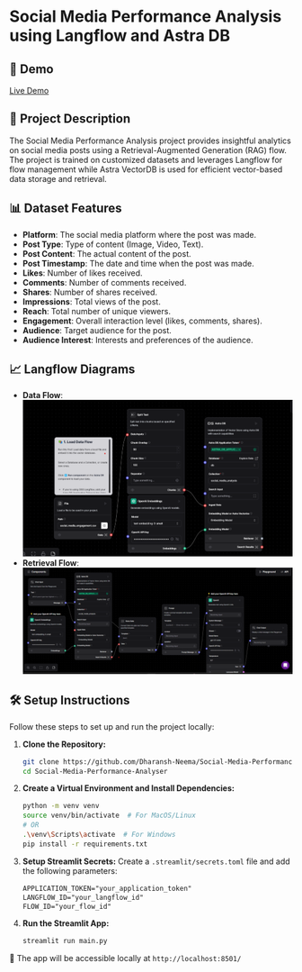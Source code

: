 # Social Media Performance Analysis using Langflow and Astra DB

## 🚀 Demo

[Live Demo](https://social-media-performance-analyser.streamlit.app/)

## 📖 Project Description

The Social Media Performance Analysis project provides insightful analytics on social media posts using a Retrieval-Augmented Generation (RAG) flow. The project is trained on customized datasets and leverages Langflow for flow management while Astra VectorDB is used for efficient vector-based data storage and retrieval.

## 📊 Dataset Features

- **Platform**: The social media platform where the post was made.
- **Post Type**: Type of content (Image, Video, Text).
- **Post Content**: The actual content of the post.
- **Post Timestamp**: The date and time when the post was made.
- **Likes**: Number of likes received.
- **Comments**: Number of comments received.
- **Shares**: Number of shares received.
- **Impressions**: Total views of the post.
- **Reach**: Total number of unique viewers.
- **Engagement**: Overall interaction level (likes, comments, shares).
- **Audience**: Target audience for the post.
- **Audience Interest**: Interests and preferences of the audience.

## 📈 Langflow Diagrams

- **Data Flow**: ![Data Flow](https://github.com/Dharansh-Neema/Social-Media-Performance-Analyser/blob/main/img/Data-flow.png)
- **Retrieval Flow**: ![Retrieval Flow](https://github.com/Dharansh-Neema/Social-Media-Performance-Analyser/blob/main/img/Reterival%20Flow.png)

## 🛠️ Setup Instructions

Follow these steps to set up and run the project locally:

1. **Clone the Repository:**

   ```bash
   git clone https://github.com/Dharansh-Neema/Social-Media-Performance-Analyser
   cd Social-Media-Performance-Analyser
   ```

2. **Create a Virtual Environment and Install Dependencies:**

   ```bash
   python -m venv venv
   source venv/bin/activate  # For MacOS/Linux
   # OR
   .\venv\Scripts\activate  # For Windows
   pip install -r requirements.txt
   ```

3. **Setup Streamlit Secrets:**
   Create a `.streamlit/secrets.toml` file and add the following parameters:

   ```plaintext
   APPLICATION_TOKEN="your_application_token"
   LANGFLOW_ID="your_langflow_id"
   FLOW_ID="your_flow_id"
   ```

4. **Run the Streamlit App:**
   ```bash
   streamlit run main.py
   ```

🎯 The app will be accessible locally at `http://localhost:8501/`
